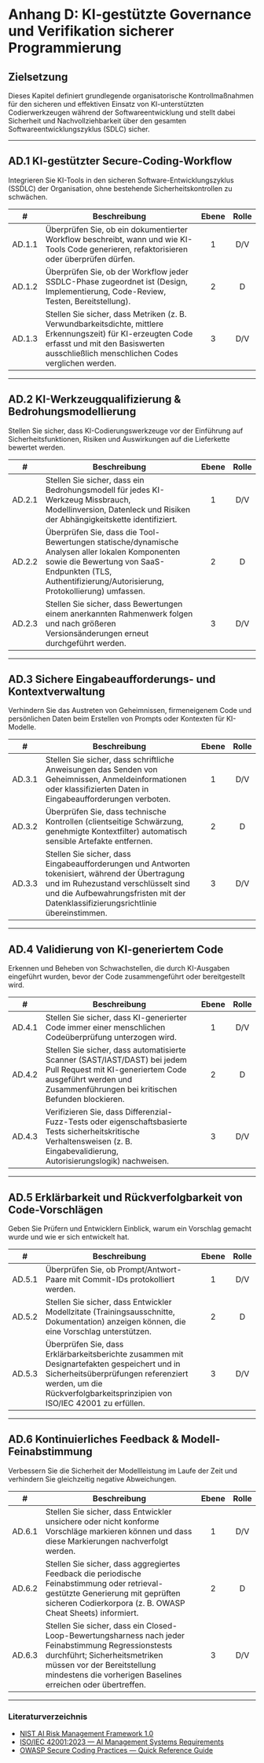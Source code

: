 # Anhang D: KI-gestützte Governance und Verifikation sicherer Programmierung

## Zielsetzung

Dieses Kapitel definiert grundlegende organisatorische Kontrollmaßnahmen für den sicheren und effektiven Einsatz von KI-unterstützten Codierwerkzeugen während der Softwareentwicklung und stellt dabei Sicherheit und Nachvollziehbarkeit über den gesamten Softwareentwicklungszyklus (SDLC) sicher.

---

## AD.1 KI-gestützter Secure-Coding-Workflow

Integrieren Sie KI-Tools in den sicheren Software-Entwicklungszyklus (SSDLC) der Organisation, ohne bestehende Sicherheitskontrollen zu schwächen.

|   #    | Beschreibung                                                                                                                                                                                        | Ebene | Rolle |
| :----: | --------------------------------------------------------------------------------------------------------------------------------------------------------------------------------------------------- | :---: | :---: |
| AD.1.1 | Überprüfen Sie, ob ein dokumentierter Workflow beschreibt, wann und wie KI-Tools Code generieren, refaktorisieren oder überprüfen dürfen.                                                           |   1   |  D/V  |
| AD.1.2 | Überprüfen Sie, ob der Workflow jeder SSDLC-Phase zugeordnet ist (Design, Implementierung, Code-Review, Testen, Bereitstellung).                                                                    |   2   |   D   |
| AD.1.3 | Stellen Sie sicher, dass Metriken (z. B. Verwundbarkeitsdichte, mittlere Erkennungszeit) für KI-erzeugten Code erfasst und mit den Basiswerten ausschließlich menschlichen Codes verglichen werden. |   3   |  D/V  |

---

## AD.2 KI-Werkzeugqualifizierung & Bedrohungsmodellierung

Stellen Sie sicher, dass KI-Codierungswerkzeuge vor der Einführung auf Sicherheitsfunktionen, Risiken und Auswirkungen auf die Lieferkette bewertet werden.

|   #    | Beschreibung                                                                                                                                                                                                | Ebene | Rolle |
| :----: | ----------------------------------------------------------------------------------------------------------------------------------------------------------------------------------------------------------- | :---: | :---: |
| AD.2.1 | Stellen Sie sicher, dass ein Bedrohungsmodell für jedes KI-Werkzeug Missbrauch, Modellinversion, Datenleck und Risiken der Abhängigkeitskette identifiziert.                                                |   1   |  D/V  |
| AD.2.2 | Überprüfen Sie, dass die Tool-Bewertungen statische/dynamische Analysen aller lokalen Komponenten sowie die Bewertung von SaaS-Endpunkten (TLS, Authentifizierung/Autorisierung, Protokollierung) umfassen. |   2   |   D   |
| AD.2.3 | Stellen Sie sicher, dass Bewertungen einem anerkannten Rahmenwerk folgen und nach größeren Versionsänderungen erneut durchgeführt werden.                                                                   |   3   |  D/V  |

---

## AD.3 Sichere Eingabeaufforderungs- und Kontextverwaltung

Verhindern Sie das Austreten von Geheimnissen, firmeneigenem Code und persönlichen Daten beim Erstellen von Prompts oder Kontexten für KI-Modelle.

|   #    | Beschreibung                                                                                                                                                                                                                 | Ebene | Rolle |
| :----: | ---------------------------------------------------------------------------------------------------------------------------------------------------------------------------------------------------------------------------- | :---: | :---: |
| AD.3.1 | Stellen Sie sicher, dass schriftliche Anweisungen das Senden von Geheimnissen, Anmeldeinformationen oder klassifizierten Daten in Eingabeaufforderungen verboten.                                                            |   1   |  D/V  |
| AD.3.2 | Überprüfen Sie, dass technische Kontrollen (clientseitige Schwärzung, genehmigte Kontextfilter) automatisch sensible Artefakte entfernen.                                                                                    |   2   |   D   |
| AD.3.3 | Stellen Sie sicher, dass Eingabeaufforderungen und Antworten tokenisiert, während der Übertragung und im Ruhezustand verschlüsselt sind und die Aufbewahrungsfristen mit der Datenklassifizierungsrichtlinie übereinstimmen. |   3   |  D/V  |

---

## AD.4 Validierung von KI-generiertem Code

Erkennen und Beheben von Schwachstellen, die durch KI-Ausgaben eingeführt wurden, bevor der Code zusammengeführt oder bereitgestellt wird.

|   #    | Beschreibung                                                                                                                                                                                | Ebene | Rolle |
| :----: | ------------------------------------------------------------------------------------------------------------------------------------------------------------------------------------------- | :---: | :---: |
| AD.4.1 | Stellen Sie sicher, dass KI-generierter Code immer einer menschlichen Codeüberprüfung unterzogen wird.                                                                                      |   1   |  D/V  |
| AD.4.2 | Stellen Sie sicher, dass automatisierte Scanner (SAST/IAST/DAST) bei jedem Pull Request mit KI-generiertem Code ausgeführt werden und Zusammenführungen bei kritischen Befunden blockieren. |   2   |   D   |
| AD.4.3 | Verifizieren Sie, dass Differenzial-Fuzz-Tests oder eigenschaftsbasierte Tests sicherheitskritische Verhaltensweisen (z. B. Eingabevalidierung, Autorisierungslogik) nachweisen.            |   3   |  D/V  |

---

## AD.5 Erklärbarkeit und Rückverfolgbarkeit von Code-Vorschlägen

Geben Sie Prüfern und Entwicklern Einblick, warum ein Vorschlag gemacht wurde und wie er sich entwickelt hat.

|   #    | Beschreibung                                                                                                                                                                                                   | Ebene | Rolle |
| :----: | -------------------------------------------------------------------------------------------------------------------------------------------------------------------------------------------------------------- | :---: | :---: |
| AD.5.1 | Überprüfen Sie, ob Prompt/Antwort-Paare mit Commit-IDs protokolliert werden.                                                                                                                                   |   1   |  D/V  |
| AD.5.2 | Stellen Sie sicher, dass Entwickler Modellzitate (Trainingsausschnitte, Dokumentation) anzeigen können, die eine Vorschlag unterstützen.                                                                       |   2   |   D   |
| AD.5.3 | Überprüfen Sie, dass Erklärbarkeitsberichte zusammen mit Designartefakten gespeichert und in Sicherheitsüberprüfungen referenziert werden, um die Rückverfolgbarkeitsprinzipien von ISO/IEC 42001 zu erfüllen. |   3   |  D/V  |

---

## AD.6 Kontinuierliches Feedback & Modell-Feinabstimmung

Verbessern Sie die Sicherheit der Modellleistung im Laufe der Zeit und verhindern Sie gleichzeitig negative Abweichungen.

|   #    | Beschreibung                                                                                                                                                                                                                        | Ebene | Rolle |
| :----: | ----------------------------------------------------------------------------------------------------------------------------------------------------------------------------------------------------------------------------------- | :---: | :---: |
| AD.6.1 | Stellen Sie sicher, dass Entwickler unsichere oder nicht konforme Vorschläge markieren können und dass diese Markierungen nachverfolgt werden.                                                                                      |   1   |  D/V  |
| AD.6.2 | Stellen Sie sicher, dass aggregiertes Feedback die periodische Feinabstimmung oder retrieval-gestützte Generierung mit geprüften sicheren Codierkorpora (z. B. OWASP Cheat Sheets) informiert.                                      |   2   |   D   |
| AD.6.3 | Stellen Sie sicher, dass ein Closed-Loop-Bewertungsharness nach jeder Feinabstimmung Regressionstests durchführt; Sicherheitsmetriken müssen vor der Bereitstellung mindestens die vorherigen Baselines erreichen oder übertreffen. |   3   |  D/V  |

---

### Literaturverzeichnis

* [NIST AI Risk Management Framework 1.0](https://nvlpubs.nist.gov/nistpubs/ai/nist.ai.100-1.pdf)
* [ISO/IEC 42001:2023 — AI Management Systems Requirements](https://www.iso.org/standard/81230.html)
* [OWASP Secure Coding Practices — Quick Reference Guide](https://owasp.org/www-project-secure-coding-practices-quick-reference-guide/)

